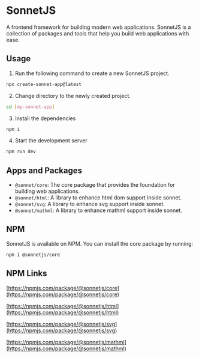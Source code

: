 # SonnetJS

A frontend framework for building modern web applications. SonnetJS is a collection of packages and tools that help you build web applications with ease.

## Usage

1. Run the following command to create a new SonnetJS project.

```bash
npx create-sonnet-app@latest
```

2. Change directory to the newly created project.

```bash
cd [my-sonnet-app]
```

3. Install the dependencies

```bash
npm i
```

4. Start the development server

```bash
npm run dev
```

## Apps and Packages

- `@sonnet/core`: The core package that provides the foundation for building web applications.
- `@sonnet/html`: A library to enhance html dom support inside sonnet.
- `@sonnet/svg`: A library to enhance svg support inside sonnet.
- `@sonnet/mathml`: A library to enhance mathml support inside sonnet.

## NPM

SonnetJS is available on NPM. You can install the core package by running:

```bash
npm i @sonnetjs/core
```

## NPM Links

[https://npmjs.com/package/@sonnetjs/core](https://npmjs.com/package/@sonnetjs/core)

[https://npmjs.com/package/@sonnetjs/html](https://npmjs.com/package/@sonnetjs/html)

[https://npmjs.com/package/@sonnetjs/svg](https://npmjs.com/package/@sonnetjs/svg)

[https://npmjs.com/package/@sonnetjs/mathml](https://npmjs.com/package/@sonnetjs/mathml)
